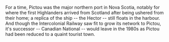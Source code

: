 For a time, Pictou was the major northern port in Nova Scotia, notably for where the first Highlanders arrived from Scotland after being ushered from their home; a replica of the ship -- the Hector -- still floats in the harbour. And though the Intercolonial Railway saw fit to grow its network to Pictou, it's successor -- Canadian National -- would leave in the 1980s as Pictou had been reduced to a quaint tourist town. 